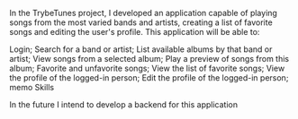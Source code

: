 In the TrybeTunes project, I developed an application capable of playing songs from the most varied bands and artists, creating a list of favorite songs and editing the user's profile. This application will be able to:

Login;
Search for a band or artist;
List available albums by that band or artist;
View songs from a selected album;
Play a preview of songs from this album;
Favorite and unfavorite songs;
View the list of favorite songs;
View the profile of the logged-in person;
Edit the profile of the logged-in person;
memo Skills

In the future I intend to develop a backend for this application
